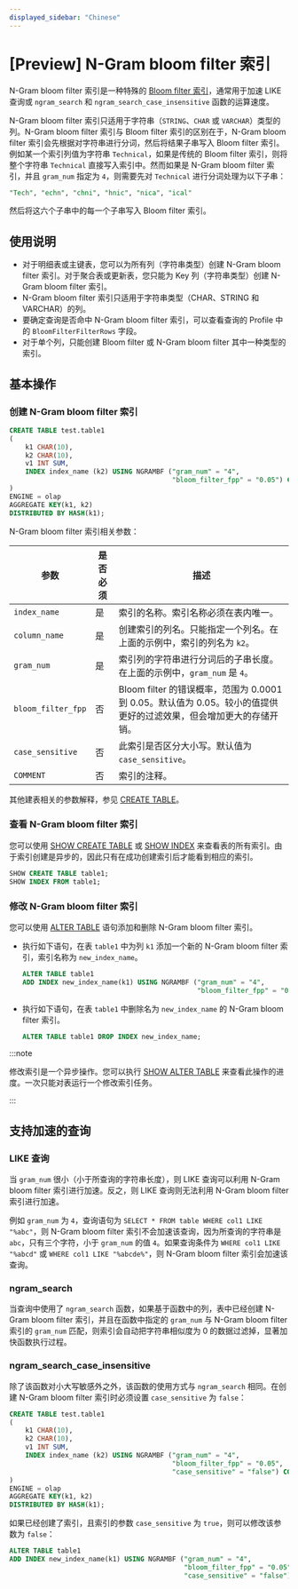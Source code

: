 ```yaml
---
displayed_sidebar: "Chinese"
---
```


# [Preview] N-Gram bloom filter 索引

N-Gram bloom filter 索引是一种特殊的 [Bloom filter 索引](./Bloomfilter_index.md)，通常用于加速 LIKE 查询或 `ngram_search` 和 `ngram_search_case_insensitive` 函数的运算速度。

N-Gram bloom filter 索引只适用于字符串（`STRING`、`CHAR` 或 `VARCHAR`）类型的列。N-Gram bloom filter 索引与 Bloom filter 索引的区别在于，N-Gram bloom filter 索引会先根据对字符串进行分词，然后将结果子串写入 Bloom filter 索引。例如某一个索引列值为字符串 `Technical`，如果是传统的 Bloom filter 索引，则将整个字符串 `Technical` 直接写入索引中。然而如果是 N-Gram bloom filter 索引，并且 `gram_num` 指定为 `4`，则需要先对 `Technical` 进行分词处理为以下子串：

```SQL
"Tech", "echn", "chni", "hnic", "nica", "ical"
```

然后将这六个子串中的每一个子串写入 Bloom filter 索引。

## 使用说明

- 对于明细表或主键表，您可以为所有列（字符串类型）创建 N-Gram bloom filter 索引。对于聚合表或更新表，您只能为 Key 列（字符串类型）创建 N-Gram bloom filter 索引。
- N-Gram bloom filter 索引只适用于字符串类型（CHAR、STRING 和 VARCHAR）的列。
- 要确定查询是否命中 N-Gram bloom filter 索引，可以查看查询的 Profile 中的 `BloomFilterFilterRows` 字段。
- 对于单个列，只能创建 Bloom filter 或 N-Gram bloom filter 其中一种类型的索引。

## 基本操作

### 创建 N-Gram bloom filter 索引

```SQL
CREATE TABLE test.table1
(
    k1 CHAR(10),
    k2 CHAR(10),
    v1 INT SUM,
    INDEX index_name (k2) USING NGRAMBF ("gram_num" = "4",
                                         "bloom_filter_fpp" = "0.05") COMMENT ''
)
ENGINE = olap
AGGREGATE KEY(k1, k2)
DISTRIBUTED BY HASH(k1);
```

N-Gram bloom filter 索引相关参数：

| 参数               | 是否必须 | 描述                                                         |
| ------------------ | -------- | ------------------------------------------------------------ |
| `index_name`       | 是       | 索引的名称。索引名称必须在表内唯一。                         |
| `column_name`      | 是       | 创建索引的列名。只能指定一个列名。在上面的示例中，索引的列名为 `k2`。 |
| `gram_num`         | 是       | 索引列的字符串进行分词后的子串长度。在上面的示例中，`gram_num` 是 `4`。 |
| `bloom_filter_fpp` | 否       | Bloom filter 的错误概率，范围为 0.0001 到 0.05。默认值为 0.05。较小的值提供更好的过滤效果，但会增加更大的存储开销。 |
| `case_sensitive`   | 否       | 此索引是否区分大小写。默认值为 `case_sensitive`。            |
| `COMMENT`          | 否       | 索引的注释。                                                 |

其他建表相关的参数解释，参见 [CREATE TABLE](../../sql-reference/sql-statements/data-definition/CREATE_TABLE.md)。

### 查看 N-Gram bloom filter 索引

您可以使用 [SHOW CREATE TABLE](../../sql-reference/sql-statements/data-manipulation/SHOW_CREATE_TABLE.md) 或 [SHOW INDEX](../../sql-reference/sql-statements/data-manipulation/SHOW_INDEX.md) 来查看表的所有索引。由于索引创建是异步的，因此只有在成功创建索引后才能看到相应的索引。

```SQL
SHOW CREATE TABLE table1;
SHOW INDEX FROM table1;
```

### 修改 N-Gram bloom filter 索引

您可以使用 [ALTER TABLE](../../sql-reference/sql-statements/data-definition/ALTER_TABLE.md) 语句添加和删除 N-Gram bloom filter 索引。

- 执行如下语句，在表 `table1` 中为列 `k1` 添加一个新的 N-Gram bloom filter 索引，索引名称为 `new_index_name`。

    ```SQL
    ALTER TABLE table1 
    ADD INDEX new_index_name(k1) USING NGRAMBF ("gram_num" = "4", 
                                                "bloom_filter_fpp" = "0.05") COMMENT '';
    ```

- 执行如下语句，在表 `table1` 中删除名为 `new_index_name` 的 N-Gram bloom filter 索引。

    ```SQL
    ALTER TABLE table1 DROP INDEX new_index_name;
    ```

:::note

修改索引是一个异步操作。您可以执行 [SHOW ALTER TABLE](../../sql-reference/sql-statements/data-manipulation/SHOW_ALTER.md) 来查看此操作的进度。一次只能对表运行一个修改索引任务。

:::

## 支持加速的查询

### LIKE 查询

当 `gram_num` 很小（小于所查询的字符串长度），则 LIKE 查询可以利用 N-Gram bloom filter 索引进行加速。反之，则 LIKE 查询则无法利用 N-Gram bloom filter 索引进行加速。

例如 `gram_num` 为 `4`，查询语句为 `SELECT * FROM table WHERE col1 LIKE "%abc"`，则 N-Gram bloom filter 索引不会加速该查询，因为所查询的字符串是 `abc`，只有三个字符，小于 `gram_num` 的值 `4`。如果查询条件为 `WHERE col1 LIKE "%abcd"` 或 `WHERE col1 LIKE "%abcde%"`，则 N-Gram bloom filter 索引会加速该查询。

### ngram_search

当查询中使用了 `ngram_search` 函数，如果基于函数中的列，表中已经创建 N-Gram bloom filter 索引，并且在函数中指定的 `gram_num` 与 N-Gram bloom filter 索引的 `gram_num` 匹配，则索引会自动把字符串相似度为 0 的数据过滤掉，显著加快函数执行过程。

### ngram_search_case_insensitive

除了该函数对小大写敏感外之外，该函数的使用方式与 `ngram_search` 相同。在创建 N-Gram bloom filter 索引时必须设置 `case_sensitive` 为 `false`：

```SQL
CREATE TABLE test.table1
(
    k1 CHAR(10),
    k2 CHAR(10),
    v1 INT SUM,
    INDEX index_name (k2) USING NGRAMBF ("gram_num" = "4",
                                         "bloom_filter_fpp" = "0.05",
                                         "case_sensitive" = "false") COMMENT ''
)
ENGINE = olap
AGGREGATE KEY(k1, k2)
DISTRIBUTED BY HASH(k1);
```

如果已经创建了索引，且索引的参数 `case_sensitive` 为 `true`，则可以修改该参数为 `false`：

```SQL
ALTER TABLE table1 
ADD INDEX new_index_name(k1) USING NGRAMBF ("gram_num" = "4",
                                            "bloom_filter_fpp" = "0.05",
                                            "case_sensitive" = "false") COMMENT '';
```
